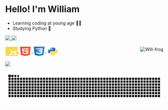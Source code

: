 # Hello! I'm William

- Learning coding at young age 🧑‍💻
- Studying Python 🐍

<div>
  <a href="https://github.com/William-3301">
  <img height="180em" src="https://github-readme-stats.vercel.app/api?username=William-3301&show_icons=true&theme=dracula&include_all_commits=true&count_private=true"/>
  <img height="180em" src="https://github-readme-stats.vercel.app/api/top-langs/?username=William-3301&layout=compact&langs_count=7&theme=dracula"/>
</div>
  
<div style="display: inline_block"><br>
  <img align="center" alt="Will-Js" height="30" width="40" src="https://raw.githubusercontent.com/devicons/devicon/master/icons/javascript/javascript-plain.svg">
  <img align="center" alt="Will-HTML" height="30" width="40" src="https://raw.githubusercontent.com/devicons/devicon/master/icons/html5/html5-original.svg">
  <img align="center" alt="Will-CSS" height="30" width="40" src="https://raw.githubusercontent.com/devicons/devicon/master/icons/css3/css3-original.svg">
  <img align="center" alt="Will-Python" height="30" width="40" src="https://raw.githubusercontent.com/devicons/devicon/master/icons/python/python-original.svg">
  <img align="right" alt="Will-frog" src="https://emoji.gg/assets/emoji/9879_hackerman.gif">
</div>
  
<div> 
  <br>
  <a href="https://www.linkedin.com/in/william-oliveira-843839157/" target="_blank"><img src="https://img.shields.io/badge/-LinkedIn-%230077B5?style=for-the-badge&logo=linkedin&logoColor=white" target="_blank"></a> 
  
  ![Snake animation](https://github.com/William-3301/William-3301/blob/output/github-contribution-grid-snake.svg)
 
</div>
 
